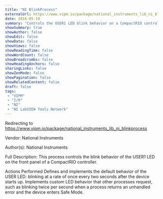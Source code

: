 ```yaml
---
title: "NI BlinkProcess"
externalUrl: https://www.vipm.io/package/national_instruments_lib_ni_blinkprocess
date: 2016-05-19
summary: "Controls the USER1 LED blink behavior on a CompactRIO controller"
showSummary: true
showAuthor: false
showEdit: false
showData: false
showViews: false
showReadingTime: false
showWordCount: false
showBreadcrumbs: false
showHeadingAnchors: false
sharingLinks: false
showZenMode: false
showPagination: false
showRelatedContent: false
draft: false
tags:
 - "VIPM"
 - "I/O"
 - "NI"
 - "NI LabVIEW Tools Network"
---
```


Redirecting to https://www.vipm.io/package/national_instruments_lib_ni_blinkprocess

Vendor: National Instruments

Author(s): National Instruments
 
Full Description:
This process controls the blink behavior of the USER1 LED on the front panel of a CompactRIO controller.

Actions Performed
Defines and implements the default behavior of the USER LED: blinking at a rate of once every two seconds after the device starts up. 
Implements custom LED behavior that other processes request, such as blinking twice per second when a process returns an unhandled error and the device enters Safe Mode.